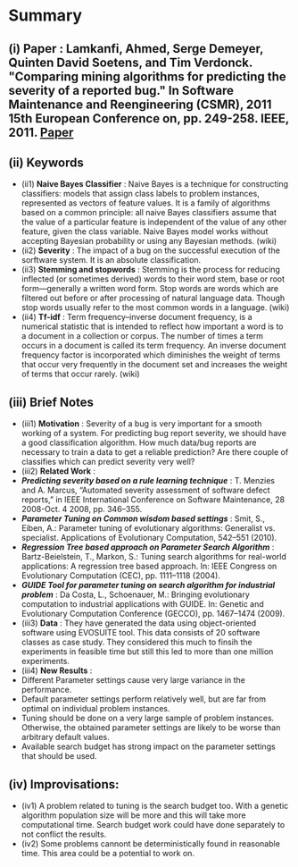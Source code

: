 # Summary 
## (i) Paper : Lamkanfi, Ahmed, Serge Demeyer, Quinten David Soetens, and Tim Verdonck. "Comparing mining algorithms for predicting the severity of a reported bug." In Software Maintenance and Reengineering (CSMR), 2011 15th European Conference on, pp. 249-258. IEEE, 2011. [Paper](Read2.pdf)

## (ii) Keywords

  * (ii1) **Naive Bayes Classifier** : Naive Bayes is a technique for constructing classifiers: models that assign class labels to problem instances, represented as vectors of feature values. It is a family of algorithms based on a common principle: all naive Bayes classifiers assume that the value of a particular feature is independent of the value of any other feature, given the class variable. Naive Bayes model works without accepting Bayesian probability or using any Bayesian methods. (wiki)
  * (ii2) **Severity** : The impact of a bug on the successful execution of the sorftware system. It is an absolute classification.
  * (ii3) **Stemming and stopwords** : Stemming is the process for reducing inflected (or sometimes derived) words to their word stem, base or root form—generally a written word form. Stop words are words which are filtered out before or after processing of natural language data. Though stop words usually refer to the most common words in a language. (wiki)
  * (ii4) **Tf-idf**  : Term frequency–inverse document frequency, is a numerical statistic that is intended to reflect how important a word is to a document in a collection or corpus. The number of times a term occurs in a document is called its term frequency. An inverse document frequency factor is incorporated which diminishes the weight of terms that occur very frequently in the document set and increases the weight of terms that occur rarely. (wiki)

## (iii) Brief Notes

  * (iii1) **Motivation** : Severity of a bug is very important for a smooth working of a system. For predicting bug report severity, we should have a good classification algorithm. How much data/bug reports are necessary to train a data to get a reliable prediction? Are there couple of classifies which can predict severity very well?
  * (iii2) **Related Work** :
   * **_Predicting severity based on a rule learning technique_** : T. Menzies and A. Marcus, “Automated severity assessment of software defect reports,” in IEEE International Conference on Software Maintenance, 28 2008-Oct. 4 2008, pp. 346–355.
   * **_Parameter Tuning on Common wisdom based settings_** : Smit, S., Eiben, A.: Parameter tuning of evolutionary algorithms: Generalist vs. specialist. Applications of Evolutionary Computation, 542–551 (2010).
   * **_Regression Tree based approach on Parameter Search Algorithm_** : Bartz-Beielstein, T., Markon, S.: Tuning search algorithms for real-world applications: A regression tree based approach. In: IEEE Congress on Evolutionary Computation (CEC), pp. 1111–1118 (2004).
   * **_GUIDE Tool for parameter tuning on search algorithm for industrial problem_** : Da Costa, L., Schoenauer, M.: Bringing evolutionary computation to industrial applications with GUIDE. In: Genetic and Evolutionary Computation Conference (GECCO), pp. 1467–1474 (2009).
  * (iii3) **Data** : They have generated the data using object-oriented software using EVOSUITE tool. This data consists of 20 software classes as case study. They considered this much to finsih the experiments in feasible time but still this led to more than one million experiments.
  * (iii4) **New Results** :
   * Different Parameter settings cause very large variance in the performance.
   * Default parameter settings perform relatively well, but are far from optimal on individual problem instances.
   * Tuning should be done on a very large sample of problem instances. Otherwise, the obtained parameter settings are likely to be worse than arbitrary default values.
   * Available search budget has strong impact on the parameter settings that should be used.

## (iv) Improvisations:
  * (iv1) A problem related to tuning is the search budget too. With a genetic algorithm population size will be more and this will take more computational time. Search budget work could have done separately to not conflict the results.
  * (iv2) Some problems cannont be deterministically found in reasonable time. This area could be a potential to work on.
